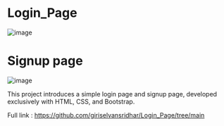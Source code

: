 # Login_Page

![image](https://github.com/giriselvansridhar/Login_Page/assets/131362593/ca188e7a-89f4-48f5-b143-6af8fb7b3f7e)

 # Signup page 
![image](https://github.com/giriselvansridhar/Login_Page/assets/131362593/75bf0457-3a7e-4d68-9700-41a1a3cda075)


This project introduces a simple login page and signup page, developed exclusively with HTML, CSS, and Bootstrap. 

Full link : 
https://github.com/giriselvansridhar/Login_Page/tree/main
